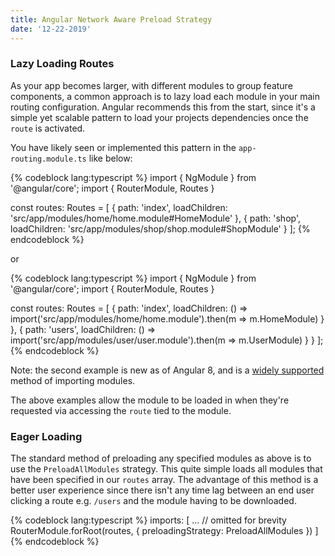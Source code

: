 ```yaml
---
title: Angular Network Aware Preload Strategy
date: '12-22-2019'
---
```


### Lazy Loading Routes

As your app becomes larger, with different modules to group feature components, a common approach is to lazy load
each module in your main routing configuration. Angular recommends this from the start, since it's a simple yet scalable 
pattern to load your projects dependencies once the `route` is activated.

You have likely seen or implemented this pattern in the `app-routing.module.ts` like below:

{% codeblock lang:typescript %}
import { NgModule } from '@angular/core';
import { RouterModule, Routes }

const routes: Routes = [
            {
                path: 'index',
                loadChildren: 'src/app/modules/home/home.module#HomeModule'
            },
            {
                path: 'shop',
                loadChildren: 'src/app/modules/shop/shop.module#ShopModule'
            }
];
{% endcodeblock %}

or 

{% codeblock lang:typescript %}
import { NgModule } from '@angular/core';
import { RouterModule, Routes }

const routes: Routes = [
            {
                path: 'index',
                loadChildren: () => import('src/app/modules/home/home.module').then(m => m.HomeModule) }
            },
            {
                path: 'users',
                loadChildren: () => import('src/app/modules/user/user.module').then(m => m.UserModule) }
            }
];
{% endcodeblock %}

Note: the second example is new as of Angular 8, and is a [widely supported](https://caniuse.com/#feat=es6-module-dynamic-import) method of importing modules.

The above examples allow the module to be loaded in when they're requested via accessing the `route` tied to the module.

### Eager Loading

The standard method of preloading any specified modules as above is to use the `PreloadAllModules` strategy. This quite simple loads all modules that have been specified in our `routes` array. The advantage of this method is a better user experience since there isn't any time lag between an end user clicking a route e.g. `/users` and the module having to be downloaded.

{% codeblock lang:typescript %}
imports: [
  ... // omitted for brevity
  RouterModule.forRoot(routes,
    { preloadingStrategy: PreloadAllModules })
]
{% endcodeblock %}

